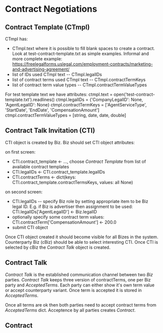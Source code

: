 Contract Negotiations
=====================

Contract Template (CTmpl)
-------------------------

CTmpl has:

- CTmpl.text where it is possible to fill blank spaces to create a contract. Look at test-contract-template.txt as simple examples. Informal and more complete example: https://freelegalforms.uslegal.com/employment-contracts/marketing-and-advertising-agreement/
- list of IDs used CTmpl text -- CTmpl.legalIDs
- list of contract terms used CTmpl text -- CTmpl.contractTermKeys
- list of contract term value types -- CTmpl.contractTermValueTypes

For test template text we have attributes:
 ctmpl.text = open('test-contract-template.txt').readlines()
 ctmpl.legalIDs = {'CompanyLegalID': None, 'AgentLegalID': None}
 ctmpl.contractTermKeys = ['AgentServiceType', 'StartDate', 'EndDate', 'CompensationAmount']
 ctmpl.contractTermValueTypes = [string, date, date, double]

Contract Talk Invitation (CTI)
------------------------------

CTI object is created by Biz. Biz should set CTI object attributes:

on first screen:
- CTI.contract_template <- ..., choose *Contract Template* from list of available contract templates
- CTI.legalIDs <- CTI.contract_template.legalIDs
- CTI.contractTerms <- dict(keys: CTI.contract_template.contractTermsKeys, values: all None)

on second screen:
- CTI.legalIDs -- specify Biz role by setting appropriate item to be Biz legal ID.
E.g. if Biz is advertiser then assignment to be used: CTI.legalIDs['AgentLegalID'] <- Biz.legalID
- optionally specify some contract term values: CTI.contractTerm['CompensationAmount'] <- 200.0
- submit CTI object

Once CTI object created it should become visible for all Bizes in the system.
Counterparty Biz (cBiz) should be able to select interesting CTI. Once CTI is selected by cBiz
the *Contract Talk* object is created.

Contract Talk
-------------

*Contract Talk* is the established communication channel between two *Biz* parties.
*Contract Talk* keeps three version of contractTerms, one per Biz party and *AcceptedTerms*. 
Each party can either show it's own term value or accept counterparty variant.
Once term is accepted it is stored in *AcceptedTerms*.

Once all terms are ok then both parties need to accept contract terms from *AcceptedTerms* dict.
Acceptence by all parties creates *Contract*.

Contract
--------

